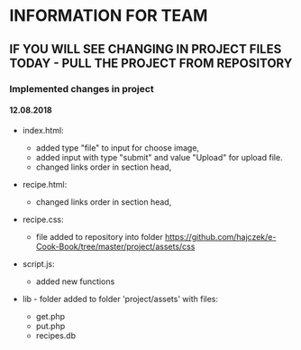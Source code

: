 # INFORMATION FOR TEAM

## IF YOU WILL SEE CHANGING IN PROJECT FILES TODAY - PULL THE PROJECT FROM REPOSITORY


### Implemented changes in project 

#### 12.08.2018

- index.html:
	- added type "file" to input for choose image,
	- added input with type "submit" and value "Upload" for upload file.
	- changed links order in section head,
	
- recipe.html:
	- changed links order in section head,
	
- recipe.css:
	- file added to repository into folder https://github.com/hajczek/e-Cook-Book/tree/master/project/assets/css
	
- script.js:
	- added new functions
	
- lib - folder added to folder 'project/assets' with files:
	- get.php
	- put.php
	- recipes.db
		